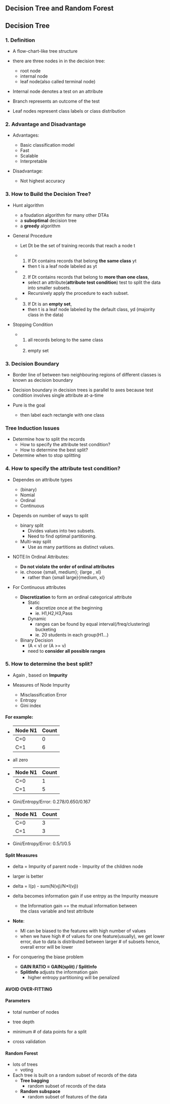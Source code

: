## Decision Tree and Random Forest

## Decision Tree
### 1. Definition
+ A flow-chart-like tree structure

+ there are three nodes in in the decision tree:
	- root node
	- internal node
	- leaf node(also called terminal node)

+ Internal node denotes a test on an attribute
+ Branch represents an outcome of the test
+ Leaf nodes represent class labels or class distribution

### 2. Advantage and Disadvantage
+ Advantages:
	- Basic classification model
	- Fast
	- Scalable
	- Interpretable

+ Disadvantage:
	- Not highest accuracy

### 3. How to Build the Decision Tree?
+ Hunt algorithm 
	- a foudation algorithm for many other DTAs
	- a **suboptimal** decision tree
	- a **greedy** algorithm

+ General Procedure
	- Let Dt be the set of training records that reach a node t

	- 1) If Dt contains records that belong **the same class** yt
		- then t is a leaf node labeled as yt

	- 2) If Dt contains records that belong to **more than one class**, 
		- select an attribute(**attribute test condition**) test to split the data into smaller subsets. 
		- Recursively apply the procedure to each subset.
 
	- 3) If Dt is an **empty set**, 
		- then t is a leaf node labeled by the default class, yd (majority class in the data)	

+ Stopping Condition
	- 1) all records belong to the same class
	- 2) empty set


### 3. Decision Boundary 
+ Border line of between two neighbouring regions of different classes is
known as decision boundary
+ Decision boundary in decision trees is parallel to axes because test
condition involves single attribute at-a-time

+ Pure is the goal
	- then label each rectangle with one class

### Tree Induction Issues
+ Determine how to split the records
	- How to specify the attribute test condition?
	- How to determine the best split?
+ Determine when to stop splitting

### 4. How to specify the attribute test condition?

+ Dependes on attribute types
	- (binary)
	- Nomial
	- Ordinal 
	- Continuous
+ Depends on number of ways to split
	- binary split
		- Divides values into two subsets. 
		- Need to find optimal partitioning.
	- Multi-way split
		- Use as many partitions as distinct values. 

+ NOTE:In Ordinal Attributes:
	- **Do not violate the order of ordinal attributes**
	- ie. choose {small, medium}; {large , xl}
		- rather than {small large}{medium, xl}

+ For Continuous attributes
	- **Discretization** to form an ordinal categorical attribute 
		- Static	
			- discretize once at the beginning
			- ie. H1,H2,H3,Pass
		- Dynamic
			- ranges can be found by equal interval(/freq/clustering) bucketing
			- ie. 20 students in each group(H1...)
	- Binary Decision
		- (A < v) or (A >= v)
		- need to **consider all possible ranges**

### 5. How to determine the best split?
+ Again , based on **Impurity**

+ Measures of Node Impurity
	- Misclassification Error
	- Entropy
	- Gini index

#### For example:
+ |Node N1|Count|
  |---|---|
  |C=0|0|
  |C=1|6|

+ all zero

+ |Node N1|Count|
  |---|---|
  |C=0|1|
  |C=1|5|

+ Gini/Entropy/Error: 0.278/0.650/0.167

+ |Node N1|Count|
  |---|---|
  |C=0|3|
  |C=1|3|

+ Gini/Entropy/Error: 0.5/1/0.5

#### Split Measures
+ delta = Impurity of parent node - Impurity of the children node
+ larger is better

+ delta = I(p) - sum(N(vj)/N\*I(vj))
+ delta becomes information gain if use entrpy as the Impurity measure
	- the Information gain == the mutual information between  
	the class variable and test attribute
+ **Note**:
	- MI can be biased to the features with high number of values
	- when we have high # of values for one feature(usually),
		we get lower error, due to data is distributed between larger # of subsets
		hence, overall error will be lower
+ For conquering the biase problem
	- **GAIN RATIO = GAIN(split) / SplitInfo**
	- **SplitInfo** adjusts the information gain
		- higher entropy partitioning will be penalized


#### AVOID OVER-FITTING

#### Parameters
+ total number of nodes
+ tree depth
+ minimum # of data points for a split


+ cross validation

#### Random Forest
+ lots of trees 
	- voting
+ Each tree is built on a random subset of records of the data
	- **Tree bagging**
		- random subset of records of the data
	- **Random subspace**
		- random subset of features of the data

